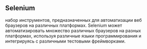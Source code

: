 ## Selenium

набор инструментов, предназначенных для автоматизации веб браузеров на различных платформах. Selenium может автоматизировать множество различных браузеров на разных платформах, используя различные языки программирования и интегрируясь с различными тестовыми фреймворками.